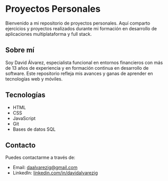 # Proyectos Personales

Bienvenido a mi repositorio de proyectos personales. Aquí comparto ejercicios y proyectos realizados durante mi formación en desarrollo de aplicaciones multiplataforma y full stack.

## Sobre mí

Soy David Álvarez, especialista funcional en entornos financieros con más de 13 años de experiencia y en formación continua en desarrollo de software. Este repositorio refleja mis avances y ganas de aprender en tecnologías web y móviles.

## Tecnologías

- HTML
- CSS
- JavaScript
- Git
- Bases de datos SQL

## Contacto

Puedes contactarme a través de:

- Email: daalvarezig@gmail.com
- LinkedIn: [linkedin.com/in/davidalvarezig](https://www.linkedin.com/in/davidalvarezig)
